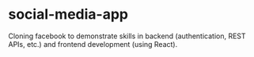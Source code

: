 # social-media-app
Cloning facebook to demonstrate skills in backend (authentication, REST APIs, etc.) and frontend development (using React). 
